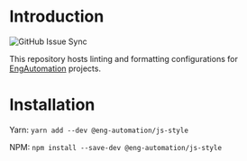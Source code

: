 # Introduction

![GitHub Issue Sync](https://github.com/paritytech/opstooling-js-style/actions/workflows/github-issue-sync.yml/badge.svg)

This repository hosts linting and formatting configurations for
[EngAutomation](https://github.com/orgs/paritytech/teams/opstooling) projects.

# Installation

Yarn: `yarn add --dev @eng-automation/js-style`

NPM: `npm install --save-dev @eng-automation/js-style`
